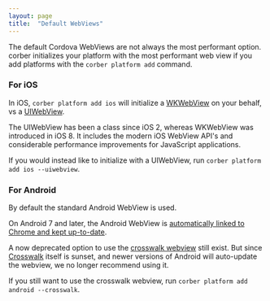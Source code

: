 ```yaml
---
layout: page
title:  "Default WebViews"
---
```


The default Cordova WebViews are not always the most performant option. corber initializes your platform with the most performant web view if you add platforms with the `corber platform add` command.

### For iOS

In iOS, `corber platform add ios` will initialize a [WKWebView](https://developer.apple.com/reference/webkit/wkwebview) on your behalf, vs a [UIWebView](https://developer.apple.com/reference/uikit/uiwebview).

The UIWebView has been a class since iOS 2, whereas WKWebView was introduced in iOS 8. It includes the modern iOS WebView API's and considerable performance improvements for JavaScript applications.

If you would instead like to initialize with a UIWebView, run `corber platform add ios --uiwebview`.

### For Android

By default the standard Android WebView is used.

On Android 7 and later, the Android WebView is [automatically linked to Chrome and kept up-to-date](https://developer.android.com/about/versions/nougat/android-7.0.html#webview).

A now deprecated option to use the [crosswalk webview](https://github.com/crosswalk-project/cordova-plugin-crosswalk-webview) still exist. But since [Crosswalk](https://crosswalk-project.org) itself is sunset, and newer versions of Android will auto-update the webview, we no longer recommend using it.

If you still want to use the crosswalk webview, run `corber platform add android --crosswalk`.
